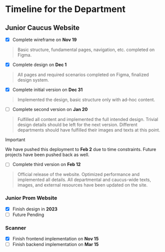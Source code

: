 # Timeline for the Department

## **Junior Caucus Website**
- [x] Complete wireframe on **Nov 19**
> Basic structure, fundamental pages, navigation, etc. completed on Figma.

- [x] Complete design on **Dec 1**
> All pages and required scenarios completed on Figma, finalized design system.

- [x] Complete initial version on **Dec 31**
> Implemented the design, basic structure only with ad-hoc content.

- [ ] Complete second version on **Jan 20**
> Fulfilled all content and implemented the full intended design. Trivial design details should be left for the next version. Different departments should have fulfilled their images and texts at this point.

> [!IMPORTANT] 
> We have pushed this deployment to **Feb 2** due to time constraints. Future projects have been pushed back as well.

- [ ] Complete third version on **Feb 12**
> Official release of the website. Optimized performance and implemented all details. All departmental and caucus-wide texts, images, and external resources have been updated on the site.

### **Junior Prom Website**
- [x] Finish design in **2023**
- [ ] Future Pending

### **Scanner**
- [x] Finish frontend implementation on **Nov 15**
- [ ] Finish backend implementation on **Mar 15**
